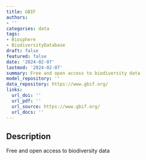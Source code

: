 ```yaml
---
title: GBIF
authors:
- ''
categories: data
tags:
- Biosphere
- BiodiversityDatabase
draft: false
featured: false
date: '2024-02-07'
lastmod: '2024-02-07'
summary: Free and open access to biodiversity data
model_repository: ''
data_repository: https://www.gbif.org/
links:
  url_doi: ''
  url_pdf: ''
  url_source: https://www.gbif.org/
  url_docs: ''
---
```


## Description

Free and open access to biodiversity data

